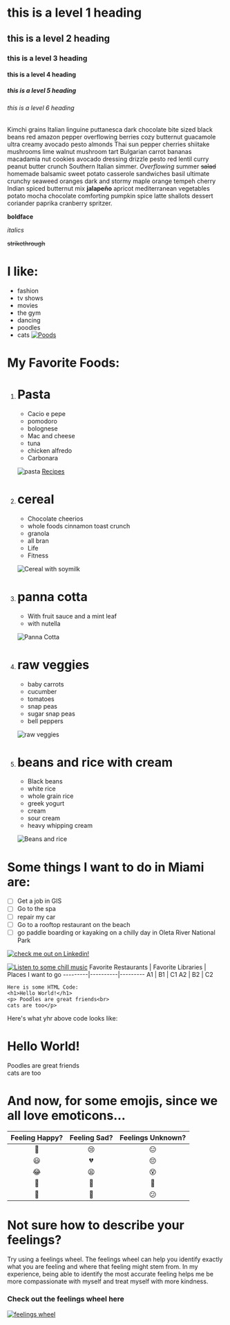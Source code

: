 # this is a level 1 heading
## this is a level 2 heading
### this is a level 3 heading
#### this is a level 4 heading
##### this is a level 5 heading
###### this is a level 6 heading
Kimchi grains Italian linguine puttanesca dark chocolate bite sized black beans red amazon pepper overflowing berries cozy butternut guacamole ultra creamy avocado pesto almonds Thai sun pepper cherries shiitake mushrooms lime walnut mushroom tart Bulgarian carrot bananas macadamia nut cookies avocado dressing drizzle pesto red 
lentil curry peanut butter crunch Southern Italian simmer. _Overflowing_ summer ~~salad~~ homemade balsamic sweet potato casserole sandwiches basil ultimate crunchy seaweed oranges dark and stormy maple orange tempeh cherry Indian spiced butternut mix **jalapeño** apricot mediterranean vegetables potato mocha chocolate comforting pumpkin spice latte shallots dessert coriander paprika cranberry spritzer.

**boldface**

_italics_

~~strikethrough~~


# I like:
* fashion
* tv shows
* movies
* the gym 
* dancing
* poodles
* cats
[![Poods](https://media-be.chewy.com/wp-content/uploads/2021/05/21102059/Poodle-FeaturedImage-1024x615.jpg "my favorite dogs are poodles")](https://github.com/marimh13)

# My Favorite Foods:
1.  # Pasta
    * Cacio e pepe
    * pomodoro 
    * bolognese
    * Mac and cheese
    * tuna 
    * chicken alfredo
    * Carbonara

    ![pasta](https://therecipecritic.com/wp-content/uploads/2022/11/tag-pasta-1-400x533.jpg "yum!")
    [Recipes](https://www.bonappetit.com/gallery/slideshow/favorite-pasta-recipes "go to recipes")

2. # cereal
    * Chocolate cheerios 
    * whole foods cinnamon toast crunch
    * granola
    * all bran
    * Life
    * Fitness

    ![Cereal with soymilk](https://www.verywellhealth.com/thmb/mz1yXslWImJzSxx6cGqsLTzJrlk=/750x0/filters:no_upscale():max_bytes(150000):strip_icc():format(webp)/30D7A016-ABA5-48DD-BE39-3E7A223A03BF-96f2ba9e6c724dc9b2ba638b0c0f44a2.jpeg "I'm not a big fan of cow milk on my cereal")
3. # panna cotta
    * With fruit sauce and a mint leaf
    * with  nutella

    ![Panna Cotta](https://natashaskitchen.com/wp-content/uploads/2015/10/Panna-Cotta-6.jpg "I prefer my panna cotta in a cup")
4. # raw veggies 
    * baby carrots
    * cucumber
    * tomatoes
    * snap peas
    * sugar snap peas
    * bell peppers

    ![raw veggies](https://www.dinneratthezoo.com/wp-content/uploads/2020/01/veggie-tray-5.jpg "I love veggies with dips")
5. # beans and rice with cream 
    * Black beans
    * white rice
    * whole grain rice
    * greek yogurt
    * cream
    * sour cream
    * heavy whipping cream
    
    ![Beans and rice](https://www.veggiesdontbite.com/wp-content/uploads/2020/04/vegan-mexican-dried-black-beans-34.jpg "These colors are so pretty")

# Some things I want to do in Miami are: 
- [ ] Get a job in GIS
- [ ] Go to the spa
- [ ] repair my car
- [ ] Go to a rooftop restaurant on the beach
- [ ] go paddle boarding or kayaking on a chilly day in Oleta River National Park

[![check me out on Linkedin!](https://logos-world.net/wp-content/uploads/2020/05/Linkedin-Logo.png "check me out on Linkedin!")](https://www.linkedin.com/in/maria-maldonado-942774bb/)

[![Listen to some chill music](https://img.youtube.com/vi/3zeHBreluF8/0.jpg)](https://youtu.be/3zeHBreluF8 "Listen to some calm rainy day music")
Favorite Restaurants | Favorite Libraries | Places I want to go
---------|----------|---------
 A1 | B1 | C1
 A2 | B2 | C2


```
Here is some HTML Code: 
<h1>Hello World!</h1>
<p> Poodles are great friends<br>
cats are too</p>
```
Here's what yhr above code looks like:

<h1>Hello World!</h1>
<p> Poodles are great friends<br>
cats are too</p>

# And now, for some emojis, since we all love emoticons...


Feeling Happy?  | Feeling Sad? | Feelings Unknown?
:---------:|:----------:|:---------:
 :rainbow: | :cry:| :expressionless:
 :smiley: | :broken_heart: | :pensive:
 :joy: | :tired_face: | :dizzy_face:
:poodle:|  :hankey: |   :goat:
:nail_care:|  :violin:  |:confused:

# Not sure how to describe your feelings? 
Try using a feelings wheel. The feelings wheel can help you identify exactly what you are feeling and where that feeling might stem from. In my experience, being able to identify the most accurate feeling helps me be more compassionate with  myself and treat myself with more kindness. 

### Check out the feelings wheel here
[![feelings wheel](https://miro.medium.com/v2/resize:fit:720/format:webp/1*ieAJuyRI3-iOVOBnJzkEwA.jpeg "Identify your feelings now and feel better!")](https://blog.calm.com/blog/the-feelings-wheel)